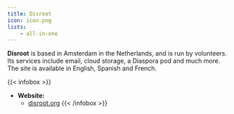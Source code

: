 ```yaml
---
title: Disroot
icon: icon.png
lists: 
    - all-in-one
---
```


**Disroot** is based in Amsterdam in the Netherlands, and is run by volunteers. Its services include email, cloud storage, a Diaspora pod and much more. The site is available in English, Spanish and French.

{{< infobox >}}
- **Website:** 
    - [disroot.org](https://disroot.org/)
{{< /infobox >}}